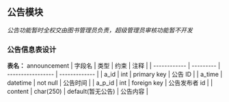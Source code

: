 ## 公告模块

_公告功能暂时全权交由图书管理员负责，超级管理员审核功能暂不开发_

### 公告信息表设计

**表名：** announcement
| 字段名 | 类型 | 约束 | 注释 |
| ------------ | --------- | ----------------- | ------------- |
| a_id | int | primary key | 公告 ID |
| a_time | datetime | not null | 公告时间 |
| a_p_id | int | foreign key | 公告发布者 id |
| content | char(250) | default(暂无公告) | 公告内容 |
